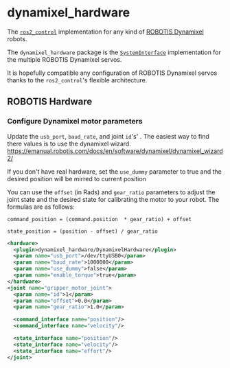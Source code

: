 # dynamixel_hardware

The [`ros2_control`](https://github.com/ros-controls/ros2_control) implementation for any kind of [ROBOTIS Dynamixel](https://emanual.robotis.com/docs/en/dxl/) robots.

The `dynamixel_hardware` package is the [`SystemInterface`](https://github.com/ros-controls/ros2_control/blob/master/hardware_interface/include/hardware_interface/system_interface.hpp) implementation for the multiple ROBOTIS Dynamixel servos.

It is hopefully compatible any configuration of ROBOTIS Dynamixel servos thanks to the `ros2_control`'s flexible architecture.

## ROBOTIS Hardware

### Configure Dynamixel motor parameters

Update the `usb_port`, `baud_rate`, and joint `id`'s' .  The easiest way to find there values is to use the dynamixel wizard. https://emanual.robotis.com/docs/en/software/dynamixel/dynamixel_wizard2/

If you don't have real hardware, set the `use_dummy` parameter to true and the desired position will be mirred to current position

You can use the `offset` (in Rads) and `gear_ratio` parameters to adjust the joint state and the desired state for calibrating the motor to your robot. The formulas are as follows:

```command_position = (command.position  * gear_ratio) + offset```

```state_position = (position - offset) / gear_ratio```

```xml
<hardware>
  <plugin>dynamixel_hardware/DynamixelHardware</plugin>
  <param name="usb_port">/dev/ttyUSB0</param>
  <param name="baud_rate">1000000</param>
  <param name="use_dummy">false</param>
  <param name="enable_torque">true</param>
</hardware>
<joint name="gripper_motor_joint">
  <param name="id">1</param>
  <param name="offset">0.0</param>
  <param name="gear_ratio">1.0</param>

  <command_interface name="position"/>
  <command_interface name="velocity"/>

  <state_interface name="position"/>
  <state_interface name="velocity"/>
  <state_interface name="effort"/>
</joint>

```
